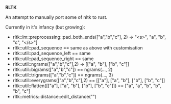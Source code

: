 __RLTK__

An attempt to manually port some of nltk to rust.

Currently in it's infancy (but growing): 
* rltk::lm::preprocessing::pad_both_ends(\["a","b","c"], 2) -> "\<s>", "a", "b", "c", "\</s>"]
* rltk::util::pad_sequence == same as above with customisation
* rltk::util::pad_sequence_left == same
* rltk::util::pad_sequence_right == same
* rltk::util::ngrams(\["a","b","c"],2) -> \[\["a", "b"], \["b", "c"]]
* rltk::util::bigrams(\["a","b","c"]) == ngrams(..., 2) 
* rltk::util::trigrams(\["a","b","c"]) == ngrams(..., 3)
* rltk::util::everygrams(\["a","b","c"],2) ==  \[\["a"], \["a", "b"], \["b"], \["b", "c"]]
* rltk::util::flatten(\[\["a"], \["a", "b"], \["b"], \["b", "c"]]) ==  \[\"a", "a", "b", "b", "b", "c"]
* rltk::metrics::distance::edit_distance("")


